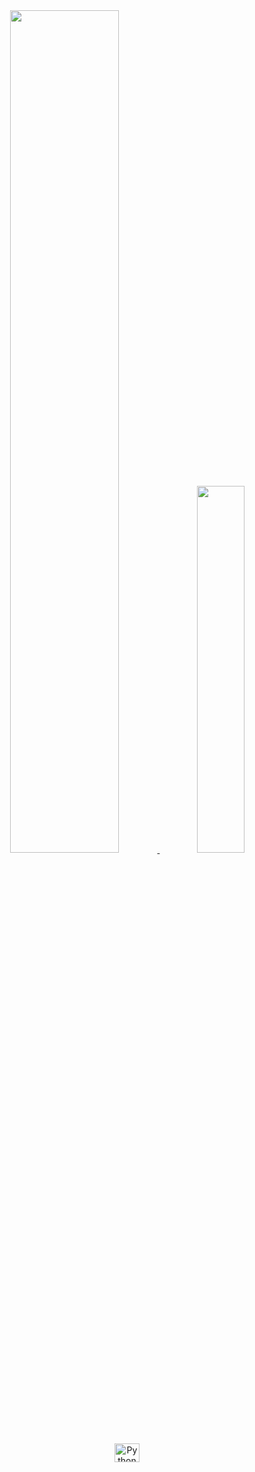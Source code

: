 
          
<!---
joaozinhodev/joaozinhodev is a ✨ special ✨ repository because its `README.md` (this file) appears on your GitHub profile.
You can click the Preview link to take a look at your changes.
--->
<div align="center">
  <a href="https://github.com/joaozinhodev">
  <img width="58.8%" src="https://github-readme-stats.vercel.app/api?username=joaozinhodev&show_icons=true&theme=tokyonight&include_all_commits=true&count_private=true"/>
  <img width="38.8%" src="https://github-readme-stats.vercel.app/api/top-langs/?username=joaozinhodev&layout=compact&langs_count=7&theme=tokyonight"/>
  <img align="center" alt="Python" height="30" width="40" src="https://cdn.jsdelivr.net/gh/devicons/devicon/icons/python/python-original.svg">
          
  </div>
